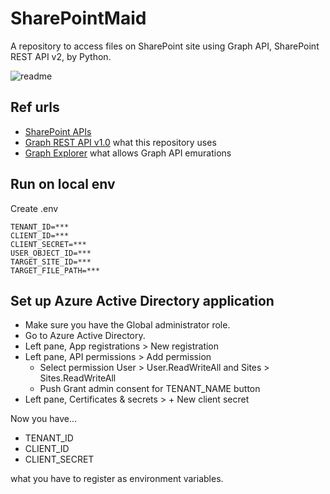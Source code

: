 SharePointMaid
===

A repository to access files on SharePoint site using Graph API, SharePoint REST API v2, by Python.

![readme](https://user-images.githubusercontent.com/28250432/102326219-77730300-3fc7-11eb-8a42-8b0b5ae0822a.png)

## Ref urls

- [SharePoint APIs](https://docs.microsoft.com/ja-jp/sharepoint/dev/sp-add-ins/sharepoint-net-server-csom-jsom-and-rest-api-index)
- [Graph REST API v1.0](https://docs.microsoft.com/ja-jp/graph/api/overview?view=graph-rest-1.0) what this repository uses
- [Graph Explorer](https://developer.microsoft.com/ja-jp/graph/graph-explorer) what allows Graph API emurations

## Run on local env

Create .env

```
TENANT_ID=***
CLIENT_ID=***
CLIENT_SECRET=***
USER_OBJECT_ID=***
TARGET_SITE_ID=***
TARGET_FILE_PATH=***
```

## Set up Azure Active Directory application

- Make sure you have the Global administrator role.
- Go to Azure Active Directory.
- Left pane, App registrations > New registration
- Left pane, API permissions > Add permission
    - Select permission User > User.ReadWriteAll and Sites > Sites.ReadWriteAll
    - Push Grant admin consent for TENANT_NAME button
- Left pane, Certificates & secrets > + New client secret

Now you have...

- TENANT_ID
- CLIENT_ID
- CLIENT_SECRET

what you have to register as environment variables.
